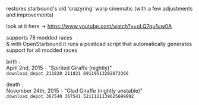 restores starbound's old 'crazyring' warp cinematic (with a few adjustments and improvements)

look at it here -> https://www.youtube.com/watch?v=oLQ7qu1uw0A

supports 78 modded races
<br />
& with OpenStarbound it runs a postload script that automatically generates support for all modded races


birth :<br />
April 2nd, 2015 - "Spirited Giraffe (nightly)"<br />
`download_depot 211820 211821 69119513202873366`

death :<br />
November 24th, 2015 - "Glad Giraffe (nightly unstable)"<br />
`download_depot 367540 367541 5211121139625699892`
